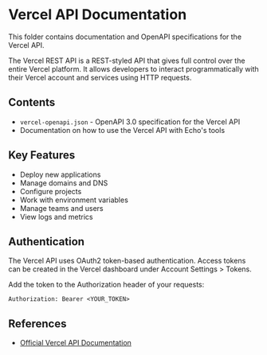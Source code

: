 # Vercel API Documentation

This folder contains documentation and OpenAPI specifications for the Vercel API.

The Vercel REST API is a REST-styled API that gives full control over the entire Vercel platform. It allows developers to interact programmatically with their Vercel account and services using HTTP requests.

## Contents

- `vercel-openapi.json` - OpenAPI 3.0 specification for the Vercel API
- Documentation on how to use the Vercel API with Echo's tools

## Key Features

- Deploy new applications
- Manage domains and DNS
- Configure projects
- Work with environment variables
- Manage teams and users
- View logs and metrics

## Authentication

The Vercel API uses OAuth2 token-based authentication. Access tokens can be created in the Vercel dashboard under Account Settings > Tokens.

Add the token to the Authorization header of your requests:
```
Authorization: Bearer <YOUR_TOKEN>
```

## References

- [Official Vercel API Documentation](https://vercel.com/docs/rest-api)

